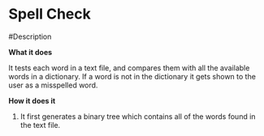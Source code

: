 #							Spell Check

#Description

**What it does**

It tests each word in a text file, and compares them with all the available words in a dictionary.
If a word is not in the dictionary it gets shown to the user as a misspelled word.

**How it does it**

1. It first generates a binary tree which contains all of the words found in the text file.
